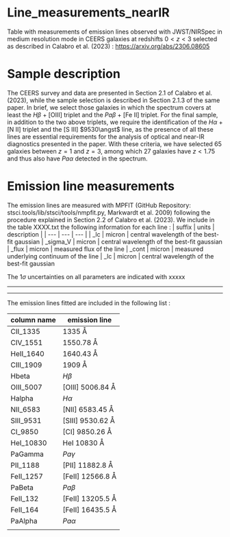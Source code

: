 # Line_measurements_nearIR
 Table with measurements of emission lines observed with JWST/NIRSpec in medium resolution mode in CEERS galaxies at redshifts $0<z<3$ selected as described in Calabro et al. (2023) : https://arxiv.org/abs/2306.08605

# Sample description
The CEERS survey and data are presented in Section 2.1 of Calabro et al. (2023), while the sample selection is described in Section 2.1.3 of the same paper. 
In brief, we select those galaxies in which the spectrum covers at least the $H\beta$ + [OIII] triplet and the $Pa\beta$ + [Fe II] triplet. For the final sample, in addition to the two above triplets, we require the identification of the $H\alpha$ + [N II] triplet and the [S III] $9530\angst$ line, as the presence of all these lines are essential requirements for the analysis of optical and near-IR diagnostics presented in the paper. With these criteria, we have selected 65 galaxies between $z= 1$ and $z= 3$, among which 27 galaxies have $z < 1.75$ and thus also have $Pa\alpha$ detected in the spectrum.

# Emission line measurements
The emission lines are measured with MPFIT (GitHub Repository: stsci.tools/lib/stsci/tools/nmpfit.py, Markwardt et al. 2009) following the procedure explained in Section 2.2 of Calabro et al. (2023). 
We include in the table XXXX.txt the following information for each line :
| suffix | units | description |
| --- | --- | --- |
| _lc | micron | central wavelength of the best-fit gaussian
| _sigma_V | micron | central wavelength of the best-fit gaussian
| _flux | micron | measured flux of the line
| _cont | micron | measured underlying continuum of the line
| _lc | micron | central wavelength of the best-fit gaussian

The $1\sigma$ uncertainties on all parameters are indicated with xxxxx

<hr><hr>
The emission lines fitted are included in the following list : 

| column name | emission line |
| --- | --- |
| CII_1335 | $1335$ &angst; |
| CIV_1551 | $1550.78$ &angst; |
| HeII_1640 | $1640.43$ &angst; |
| CIII_1909 | $1909$ &angst; |
| Hbeta | $H\beta$ |
| OIII_5007 | [OIII] $5006.84$ &angst; |
| Halpha | $H\alpha$ |
| NII_6583 | [NII] $6583.45$ &angst; |
| SIII_9531 | [SIII] $9530.62$ &angst; |
| CI_9850 | [CI]  $9850.26$ &angst; |
| HeI_10830 | HeI $10830$ &angst; |
| PaGamma | $Pa\gamma$ |
| PII_1188 | [PII] $11882.8$ &angst; |
| FeII_1257 | [FeII] $12566.8$ &angst; |
| PaBeta | $Pa\beta$ |
| FeII_132 | [FeII] $13205.5$ &angst; |
| FeII_164 | [FeII] $16435.5$ &angst; |
| PaAlpha | $Pa\alpha$ |
|    |

